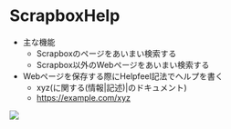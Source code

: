 # ScrapboxHelp

- 主な機能
  - Scrapboxのページをあいまい検索する
  - Scrapbox以外のWebページをあいまい検索する
- Webページを保存する際にHelpfeel記法でヘルプを書く
  - xyz(に関する(情報|記述)|のドキュメント)
  - https://example.com/xyz

![](https://i.gyazo.com/cdc06bdb40f92f87c26959b4d9b23c50.jpg)
